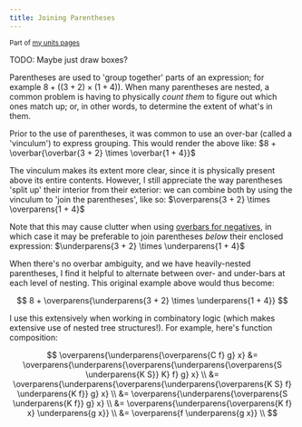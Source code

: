 ```yaml
---
title: Joining Parentheses
---
```


<small>Part of [my units pages](/projects/units)</small>

TODO: Maybe just draw boxes?

Parentheses are used to 'group together' parts of an expression; for example
$8 + ((3 + 2) \times (1 + 4))$. When many parentheses are nested, a common
problem is having to physically *count them* to figure out which ones match up;
or, in other words, to determine the extent of what's in them.

Prior to the use of parentheses, it was common to use an over-bar (called a
'vinculum') to express grouping. This would render the above like:
$8 + \overbar{\overbar{3 + 2} \times \overbar{1 + 4}}$

<div style="display: none;">

\newcommand{\overparens}[1]{\ensuremath{\bigl(\text{$\overline{\mathstrut\smash{\text{#1}}}$}\bigr)}}
\newcommand{\underparens}[1]{\ensuremath{\bigl(\text{$\underline{\mathstrut\smash{\text{#1}}}$}\bigr)}}

</div>

The vinculum makes its extent more clear, since it is physically present above
its entire contents. However, I still appreciate the way parentheses 'split up'
their interior from their exterior: we can combine both by using the vinculum to
'join the parentheses', like so: $\overparens{3 + 2} \times \overparens{1 + 4}$

Note that this may cause clutter when using
[overbars for negatives](negative_bar_notation.html), in which case it may be
preferable to join parentheses *below* their enclosed expression:
$\underparens{3 + 2} \times \underparens{1 + 4}$

When there's no overbar ambiguity, and we have heavily-nested parentheses, I
find it helpful to alternate between over- and under-bars at each level of
nesting. This original example above would thus become:

$$
8 + \overparens{\underparens{3 + 2} \times \underparens{1 + 4}}
$$

I use this extensively when working in combinatory logic (which makes extensive
use of nested tree structures!). For example, here's function composition:

$$
\overparens{\underparens{\overparens{C f} g} x}
  &= \overparens{\underparens{\overparens{\underparens{\overparens{S \underparens{K S}} K} f} g} x} \\
  &= \overparens{\underparens{\overparens{\underparens{\overparens{K S} f} \underparens{K f}} g} x} \\
  &= \overparens{\underparens{\overparens{S \underparens{K f}} g} x} \\
  &= \overparens{\underparens{\overparens{K f} x} \underparens{g x}} \\
  &= \overparens{f \underparens{g x}} \\
$$
